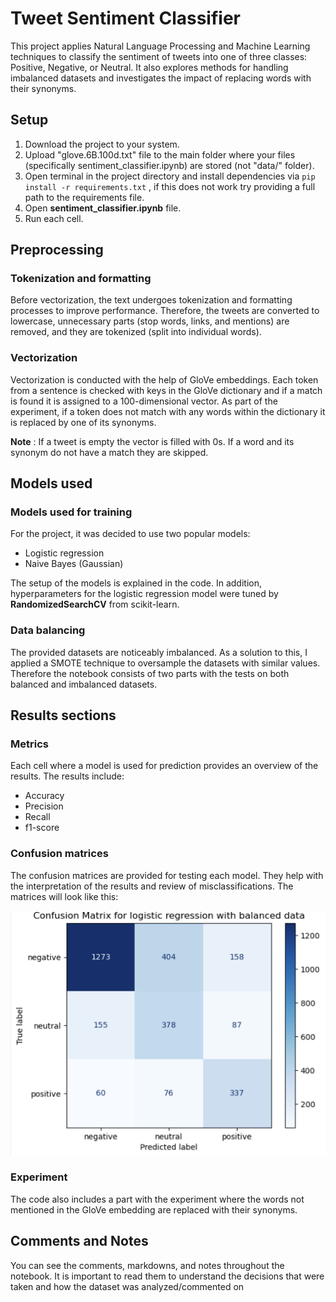 # Tweet Sentiment Classifier

This project applies Natural Language Processing and Machine Learning techniques to classify the sentiment of tweets into one of three classes: Positive, Negative, or Neutral. It also explores methods for handling imbalanced datasets and investigates the impact of replacing words with their synonyms.

## Setup

1) Download the project to your system. 
2) Upload "glove.6B.100d.txt" file to the main folder where your files (specifically sentiment_classifier.ipynb) are stored (not "data/" folder).
3) Open terminal in the project directory and install dependencies via ``` pip install -r requirements.txt ``` , if this does not work try providing a full path to the requirements file.
4) Open  **sentiment_classifier.ipynb** file.
5) Run each cell.

## Preprocessing

### Tokenization and formatting
Before vectorization, the text undergoes tokenization and formatting processes to improve performance. Therefore, the tweets are converted to lowercase, unnecessary parts (stop words, links, and mentions) are removed, and they are tokenized (split into individual words).

### Vectorization
Vectorization is conducted with the help of GloVe embeddings. Each token from a sentence is checked with keys in the GloVe dictionary and if a match is found it is assigned to a 100-dimensional vector. As part of the experiment, if a token does not match with any words within the dictionary it is replaced by one of its synonyms. 

**Note** : If a tweet is empty the vector is filled with 0s. If a word and its synonym do not have a match they are skipped.

## Models used

### Models used for training

For the project, it was decided to use two popular models:

- Logistic regression
- Naive Bayes (Gaussian)

The setup of the models is explained in the code. In addition, hyperparameters for the logistic regression model were tuned by **RandomizedSearchCV** from scikit-learn.

### Data balancing

The provided datasets are noticeably imbalanced. As a solution to this, I applied a SMOTE technique to oversample the datasets with similar values. Therefore the notebook consists of two parts with the tests on both balanced and imbalanced datasets.

## Results sections

### Metrics

Each cell where a model is used for prediction provides an overview of the results. The results include:

- Accuracy
- Precision
- Recall
- f1-score

### Confusion matrices

The confusion matrices are provided for testing each model. They help with the interpretation of the results and review of misclassifications. The matrices will look like this:

![Sentiment Analysis Workflow](CM-example-photo.png)

### Experiment

The code also includes a part with the experiment where the words not mentioned in the GloVe embedding are replaced with their synonyms.

## Comments and Notes

You can see the comments, markdowns, and notes throughout the notebook. It is important to read them to understand the decisions that were taken and how the dataset was analyzed/commented on
